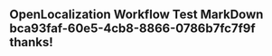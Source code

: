<properties
ms.topic="hero-topic"
ms.test1="hero-topic"
ms.test2="test"/>

## OpenLocalization Workflow Test MarkDown bca93faf-60e5-4cb8-8866-0786b7fc7f9f thanks!

